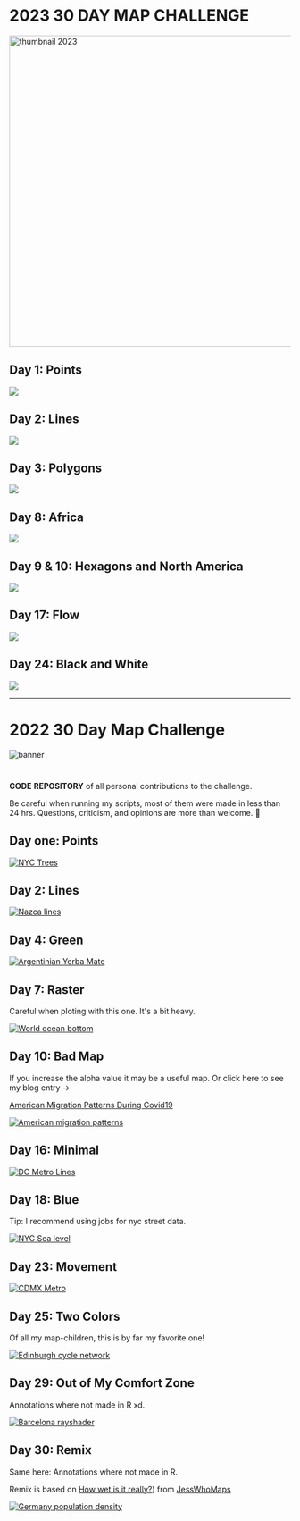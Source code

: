 # 2023 30 DAY MAP CHALLENGE

<img src="resources/2023_30map-challenge.jpg" title="thumbnail 2023" width="557"/>

## **Day 1: Points**

[![](2023_scripts/day-1-points/points-final.png)](https://github.com/AntonioAlegriaH/30-day-map/blob/main/2023_scripts/day-1-points/day1-wifi-access-points.R)

## **Day 2: Lines**

[![](2023_scripts/day-2-lines/day2-lines-final.png)](https://github.com/AntonioAlegriaH/30-day-map/blob/main/2023_scripts/day-2-lines/day2-glasgow-subway-line.R)

## Day 3: Polygons

[![](2023_scripts/day-3-polygons/arboledas-caba.png)](https://github.com/AntonioAlegriaH/30-day-map/blob/main/2023_scripts/day-3-polygons/day3-caba-arbolado.R)

## Day 8: Africa

[![](2023_scripts/day-8-africa/aot-final.png)](https://github.com/AntonioAlegriaH/30-day-map/blob/main/2023_scripts/day-8-africa/day8-aot-africa.R)

## Day 9 & 10: Hexagons and North America

[![](2023_scripts/day-9-hex/dental-clinics-2.png)](https://github.com/AntonioAlegriaH/30-day-map/blob/main/2023_scripts/day-9-hex/day9-dental-clinics.R)

## Day 17: Flow

[![](2023_scripts/day-17-flow/commuting_zones_final.png)](https://github.com/AntonioAlegriaH/30-day-map/blob/main/2023_scripts/day-17-flow/day17-commuting-zones.R)

## Day 24: Black and White

[![](2023_scripts/day-24-black-and-white/popo-izta-final.png)](https://github.com/AntonioAlegriaH/30-day-map/blob/main/2023_scripts/day-24-black-and-white/day24-black-and-white.R)

------------------------------------------------------------------------

# 2022 30 Day Map Challenge

![](resources/2022_30map-challenge.png "banner")

# 

**CODE** **REPOSITORY** of all personal contributions to the challenge.

Be careful when running my scripts, most of them were made in less than 24 hrs. Questions, criticism, and opinions are more than welcome. :mate:

## Day one: Points

[![](2022_scripts/day-1-points/plot-assemble-1.png "NYC Trees")](https://github.com/AntonioAlegriaH/30-day-map/blob/main/2022_scripts/day-1-points/1-points_1.Rmd)

## Day 2: Lines

[![](2022_scripts/day-2-lines/plots-assemble-1.png "Nazca lines")](https://github.com/AntonioAlegriaH/30-day-map/blob/main/2022_scripts/day-2-lines/2-lines_1.Rmd)

## Day 4: Green

[![](2022_scripts/day-4-green/test_2.png "Argentinian Yerba Mate")](https://github.com/AntonioAlegriaH/30-day-map/blob/main/2022_scripts/day-4-green/4-green.Rmd)

## Day 7: Raster

Careful when ploting with this one. It's a bit heavy.

[![](2022_scripts/day-7-raster/test_raw_final.png "World ocean bottom")](https://github.com/AntonioAlegriaH/30-day-map/blob/main/2022_scripts/day-7-raster/1-raster.Rmd)

## Day 10: Bad Map

If you increase the alpha value it may be a useful map. Or click here to see my blog entry ->

[American Migration Patterns During Covid19](https://antonioalegria.io/posts/2022/08/american-migration-during-covid19/)

[![](2022_scripts/day-10-bad-map/day10-badmap.png "American migration patterns")](https://github.com/AntonioAlegriaH/30-day-map/blob/main/2022_scripts/day-10-bad-map/1-day10%20bad%20map.Rmd)

## Day 16: Minimal

[![](2022_scripts/day-16-minimal/dc_metro_5.png "DC Metro Lines")](https://github.com/AntonioAlegriaH/30-day-map/blob/main/2022_scripts/day-16-minimal/washigton_metro_lines.R)

## Day 18: Blue

Tip: I recommend using jobs for nyc street data.

[![](2022_scripts/day-18-blue/blue-sea-level_final.png "NYC Sea level")](https://github.com/AntonioAlegriaH/30-day-map/blob/main/2022_scripts/day-18-blue/2-blue-nyc.R)

## Day 23: Movement

[![](2022_scripts/day-23-movement/day23-movement.gif "CDMX Metro")](https://github.com/AntonioAlegriaH/30-day-map/blob/main/2022_scripts/day-23-movement/1-movement.R)

## Day 25: Two Colors

Of all my map-children, this is by far my favorite one!

[![](2022_scripts/day-25-two-colors/Edinburgh-cycle.png "Edinburgh cycle network")](https://github.com/AntonioAlegriaH/30-day-map/blob/main/2022_scripts/day-25-two-colors/1-two-colors.R)

## Day 29: Out of My Comfort Zone

Annotations where not made in R xd.

[![](2022_scripts/day-29-Out/day29-out.png "Barcelona rayshader")](https://github.com/AntonioAlegriaH/30-day-map/blob/main/2022_scripts/day-29-Out/1-Out.R)

## Day 30: Remix

Same here: Annotations where not made in R.

Remix is based on [How wet is it really?](https://twitter.com/JessWhoMaps/status/1589564901412196354?s=20&t=9kxCjyF32gK32yGvEvG4dw)) from [JessWhoMaps](https://twitter.com/JessWhoMaps)

[![](2022_scripts/day-31-remix/day30-remix.png "Germany population density")](https://github.com/AntonioAlegriaH/30-day-map/blob/main/2022_scripts/day-31-remix/1-remix.R)
